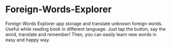 # Foreign-Words-Explorer

Foreign Words Explorer app storage and translate unknown foreign words.
Useful while reading book in different language.
Just tap the button, say the word, translate and remember!
Then, you can easily learn new words in easy and happy way.
